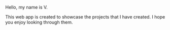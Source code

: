 Hello, my name is V.

This web app is created to showcase the projects that I have created.
I hope you enjoy looking through them.